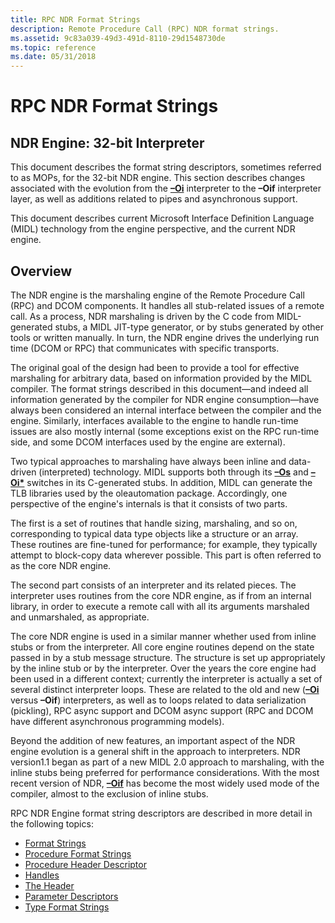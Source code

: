 ```yaml
---
title: RPC NDR Format Strings
description: Remote Procedure Call (RPC) NDR format strings.
ms.assetid: 9c83a039-49d3-491d-8110-29d1548730de
ms.topic: reference
ms.date: 05/31/2018
---
```


# RPC NDR Format Strings

## NDR Engine: 32-bit Interpreter

This document describes the format string descriptors, sometimes referred to as MOPs, for the 32-bit NDR engine. This section describes changes associated with the evolution from the [**–Oi**](/windows/desktop/Midl/-oi) interpreter to the **–Oif** interpreter layer, as well as additions related to pipes and asynchronous support.

This document describes current Microsoft Interface Definition Language (MIDL) technology from the engine perspective, and the current NDR engine.

## Overview

The NDR engine is the marshaling engine of the Remote Procedure Call (RPC) and DCOM components. It handles all stub-related issues of a remote call. As a process, NDR marshaling is driven by the C code from MIDL-generated stubs, a MIDL JIT-type generator, or by stubs generated by other tools or written manually. In turn, the NDR engine drives the underlying run time (DCOM or RPC) that communicates with specific transports.

The original goal of the design had been to provide a tool for effective marshaling for arbitrary data, based on information provided by the MIDL compiler. The format strings described in this document—and indeed all information generated by the compiler for NDR engine consumption—have always been considered an internal interface between the compiler and the engine. Similarly, interfaces available to the engine to handle run-time issues are also mostly internal (some exceptions exist on the RPC run-time side, and some DCOM interfaces used by the engine are external).

Two typical approaches to marshaling have always been inline and data-driven (interpreted) technology. MIDL supports both through its [**–Os**](/windows/desktop/Midl/-os) and [**–Oi\***](/windows/desktop/Midl/-oi) switches in its C-generated stubs. In addition, MIDL can generate the TLB libraries used by the oleautomation package. Accordingly, one perspective of the engine's internals is that it consists of two parts.

The first is a set of routines that handle sizing, marshaling, and so on, corresponding to typical data type objects like a structure or an array. These routines are fine-tuned for performance; for example, they typically attempt to block-copy data wherever possible. This part is often referred to as the core NDR engine.

The second part consists of an interpreter and its related pieces. The interpreter uses routines from the core NDR engine, as if from an internal library, in order to execute a remote call with all its arguments marshaled and unmarshaled, as appropriate.

The core NDR engine is used in a similar manner whether used from inline stubs or from the interpreter. All core engine routines depend on the state passed in by a stub message structure. The structure is set up appropriately by the inline stub or by the interpreter. Over the years the core engine had been used in a different context; currently the interpreter is actually a set of several distinct interpreter loops. These are related to the old and new ([**–Oi**](/windows/desktop/Midl/-oi) versus **–Oif**) interpreters, as well as to loops related to data serialization (pickling), RPC async support and DCOM async support (RPC and DCOM have different asynchronous programming models).

Beyond the addition of new features, an important aspect of the NDR engine evolution is a general shift in the approach to interpreters. NDR version1.1 began as part of a new MIDL 2.0 approach to marshaling, with the inline stubs being preferred for performance considerations. With the most recent version of NDR, [**–Oif**](/windows/desktop/Midl/-oi) has become the most widely used mode of the compiler, almost to the exclusion of inline stubs.

RPC NDR Engine format string descriptors are described in more detail in the following topics:

-   [Format Strings](format-strings.md)
-   [Procedure Format Strings](procedure-format-strings.md)
-   [Procedure Header Descriptor](procedure-header-descriptor.md)
-   [Handles](handles.md)
-   [The Header](the-header.md)
-   [Parameter Descriptors](parameter-descriptors.md)
-   [Type Format Strings](type-format-strings.md)

 

 
